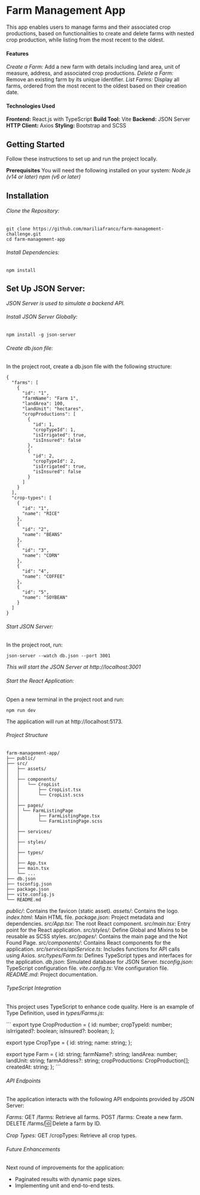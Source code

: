 # Farm Management App

This app enables users to manage farms and their associated crop productions, based on functionalities to create and delete farms with nested crop production, while listing from the most recent to the oldest.

#### Features

_Create a Farm:_ Add a new farm with details including land area, unit of measure, address, and associated crop productions.
_Delete a Farm:_ Remove an existing farm by its unique identifier.
_List Farms:_ Display all farms, ordered from the most recent to the oldest based on their creation date.

#### Technologies Used

**Frontend:** React.js with TypeScript
**Build Tool:** Vite
**Backend:** JSON Server
**HTTP Client:** Axios
**Styling:** Bootstrap and SCSS

## Getting Started

Follow these instructions to set up and run the project locally.

**Prerequisites**
You will need the following installed on your system:
_Node.js (v14 or later)_
_npm (v6 or later)_

## Installation

###### Clone the Repository:

```
git clone https://github.com/mariliafranco/farm-management-challenge.git
cd farm-management-app
```

###### Install Dependencies:

```
npm install
```

## Set Up JSON Server:

_JSON Server is used to simulate a backend API._

###### Install JSON Server Globally:

```
npm install -g json-server
```

###### Create db.json file:

In the project root, create a db.json file with the following structure:

```
{
  "farms": [
    {
      "id": "1",
      "farmName": "Farm 1",
      "landArea": 100,
      "landUnit": "hectares",
      "cropProductions": [
        {
          "id": 1,
          "cropTypeId": 1,
          "isIrrigated": true,
          "isInsured": false
        },
        {
          "id": 2,
          "cropTypeId": 2,
          "isIrrigated": true,
          "isInsured": false
        }
      ]
    }
  ],
  "crop-types": [
    {
      "id": "1",
      "name": "RICE"
    },
    {
      "id": "2",
      "name": "BEANS"
    },
    {
      "id": "3",
      "name": "CORN"
    },
    {
      "id": "4",
      "name": "COFFEE"
    },
    {
      "id": "5",
      "name": "SOYBEAN"
    }
  ]
}
```

###### Start JSON Server:

In the project root, run:

```
json-server --watch db.json --port 3001
```

_This will start the JSON Server at http://localhost:3001_

###### Start the React Application:

Open a new terminal in the project root and run:

```
npm run dev
```

The application will run at http://localhost:5173.

###### Project Structure

```
farm-management-app/
├── public/
├── src/
│   ├── assets/
│   │
│   ├── components/
│   │   └── CropList
│   │       ├── CropList.tsx
│   │       └── CropList.scss
│   │
│   ├── pages/
│   │ └── FarmListingPage
│   │       ├── FarmListingPage.tsx
│   │       └── FarmListingPage.scss
│   │
│   ├── services/
│   │
│   ├── styles/
│   │
│   ├── types/
│   │
│   ├── App.tsx
│   ├── main.tsx
│   └── ...
├── db.json
├── tsconfig.json
├── package.json
├── vite.config.js
└── README.md
```

_public/_: Contains the favicon (static asset).
_assets/_: Contains the logo.
_index.html_: Main HTML file.
_package.json_: Project metadata and dependencies.
_src/App.tsx_: The root React component.
_src/main.tsx_: Entry point for the React application.
_src/styles/_: Define Global and Mixins to be reusable as SCSS styles.
_src/pages/_: Contains the main page and the Not Found Page.
_src/components/_: Contains React components for the application.
_src/services/apiService.ts_: Includes functions for API calls using Axios.
_src/types/Farm.ts_: Defines TypeScript types and interfaces for the application.
_db.json_: Simulated database for JSON Server.
_tsconfig.json_: TypeScript configuration file.
_vite.config.ts_: Vite configuration file.
_README.md_: Project documentation.

###### TypeScript Integration

This project uses TypeScript to enhance code quality. Here is an example of Type Definition, used in _types/Farms.js_:

´´´
export type CropProduction = {
id: number;
cropTypeId: number;
isIrrigated?: boolean;
isInsured?: boolean;
};

export type CropType = {
id: string;
name: string;
};

export type Farm = {
id: string;
farmName?: string;
landArea: number;
landUnit: string;
farmAddress?: string;
cropProductions: CropProduction[];
createdAt: string;
};
´´´

###### API Endpoints

The application interacts with the following API endpoints provided by JSON Server:

_Farms:_
GET /farms: Retrieve all farms.
POST /farms: Create a new farm.
DELETE /farms/:id: Delete a farm by ID.

_Crop Types:_
GET /cropTypes: Retrieve all crop types.

###### Future Enhancements

Next round of improvements for the application:

- Paginated results with dynamic page sizes.
- Implementing unit and end-to-end tests.
